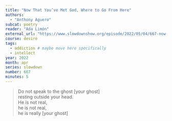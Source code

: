 ```yaml
---
title: "Now That You’ve Met God, Where to Go From Here"
authors:
  - "Anthony Aguero"
subcat: poetry
reader: "Ada Limón"
external_url: "https://www.slowdownshow.org/episode/2022/05/04/667-now-that-youve-met-god-where-to-go-from-here"
course: desire
tags:
  - addiction # maybe move here specifically
  - intellect
year: 2022
month: apr
series: slowdown
number: 667
minutes: 5
---
```


> Do not speak to the ghost [your ghost]  
  resting outside your head.  
He is not real,  
he is not real,  
  he is really [your ghost]
